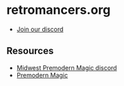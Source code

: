 # retromancers.org

* [Join our discord](https://discord.gg/pprnfDvsHq)

## Resources

* [Midwest Premodern Magic discord](https://discord.gg/wPdkErCp9Q)
* [Premodern Magic](https://premodernmagic.com/)
